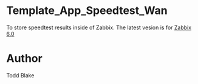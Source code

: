 # Template_App_Speedtest_Wan
To store speedtest results inside of Zabbix. The latest vesion is for [Zabbix 6.0](6.0)
# Author
Todd Blake

